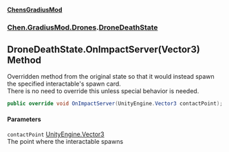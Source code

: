 #### [ChensGradiusMod](index 'index')
### [Chen.GradiusMod.Drones](Y_iPobZkdIiJ9feSuBjDaQ 'Chen.GradiusMod.Drones').[DroneDeathState](8ui+PJgGZL18czsU0lHbsw 'Chen.GradiusMod.Drones.DroneDeathState')
## DroneDeathState.OnImpactServer(Vector3) Method
Overridden method from the original state so that it would instead spawn the specified interactable's spawn card.  
There is no need to override this unless special behavior is needed.  
```csharp
public override void OnImpactServer(UnityEngine.Vector3 contactPoint);
```
#### Parameters
<a name='Chen_GradiusMod_Drones_DroneDeathState_OnImpactServer(UnityEngine_Vector3)_contactPoint'></a>
`contactPoint` [UnityEngine.Vector3](https://docs.microsoft.com/en-us/dotnet/api/UnityEngine.Vector3 'UnityEngine.Vector3')  
The point where the interactable spawns
  
